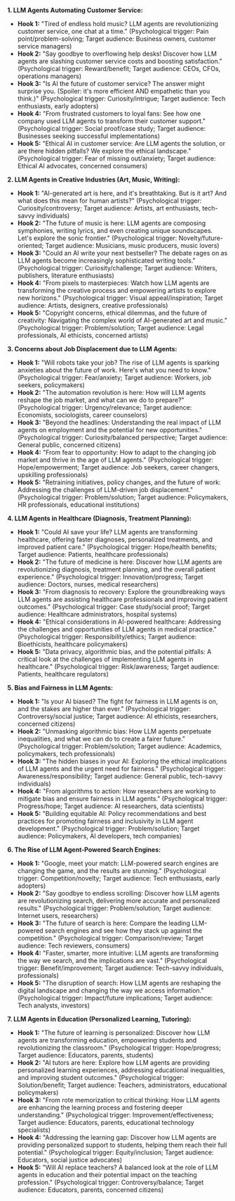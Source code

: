 **1. LLM Agents Automating Customer Service:**

* **Hook 1:**  "Tired of endless hold music?  LLM agents are revolutionizing customer service, one chat at a time."  (Psychological trigger: Pain point/problem-solving; Target audience: Business owners, customer service managers)
* **Hook 2:** "Say goodbye to overflowing help desks!  Discover how LLM agents are slashing customer service costs and boosting satisfaction." (Psychological trigger: Reward/benefit; Target audience: CEOs, CFOs, operations managers)
* **Hook 3:** "Is AI the future of customer service?  The answer might surprise you.  (Spoiler: it's more efficient AND empathetic than you think.)" (Psychological trigger: Curiosity/intrigue; Target audience: Tech enthusiasts, early adopters)
* **Hook 4:** "From frustrated customers to loyal fans: See how one company used LLM agents to transform their customer support." (Psychological trigger: Social proof/case study; Target audience: Businesses seeking successful implementations)
* **Hook 5:** "Ethical AI in customer service: Are LLM agents the solution, or are there hidden pitfalls? We explore the ethical landscape." (Psychological trigger: Fear of missing out/anxiety; Target audience:  Ethical AI advocates, concerned consumers)


**2. LLM Agents in Creative Industries (Art, Music, Writing):**

* **Hook 1:** "AI-generated art is here, and it's breathtaking. But is it art? And what does this mean for human artists?" (Psychological trigger: Curiosity/controversy; Target audience: Artists, art enthusiasts, tech-savvy individuals)
* **Hook 2:** "The future of music is here: LLM agents are composing symphonies, writing lyrics, and even creating unique soundscapes.  Let's explore the sonic frontier." (Psychological trigger: Novelty/future-oriented; Target audience: Musicians, music producers, music lovers)
* **Hook 3:** "Could an AI write your next bestseller?  The debate rages on as LLM agents become increasingly sophisticated writing tools." (Psychological trigger: Curiosity/challenge; Target audience: Writers, publishers, literature enthusiasts)
* **Hook 4:**  "From pixels to masterpieces: Watch how LLM agents are transforming the creative process and empowering artists to explore new horizons." (Psychological trigger: Visual appeal/inspiration; Target audience: Artists, designers, creative professionals)
* **Hook 5:** "Copyright concerns, ethical dilemmas, and the future of creativity:  Navigating the complex world of AI-generated art and music." (Psychological trigger: Problem/solution; Target audience: Legal professionals, AI ethicists, concerned artists)


**3. Concerns about Job Displacement due to LLM Agents:**

* **Hook 1:** "Will robots take your job?  The rise of LLM agents is sparking anxieties about the future of work.  Here's what you need to know." (Psychological trigger: Fear/anxiety; Target audience: Workers, job seekers, policymakers)
* **Hook 2:** "The automation revolution is here: How will LLM agents reshape the job market, and what can we do to prepare?" (Psychological trigger: Urgency/relevance; Target audience: Economists, sociologists, career counselors)
* **Hook 3:** "Beyond the headlines:  Understanding the real impact of LLM agents on employment and the potential for new opportunities." (Psychological trigger: Curiosity/balanced perspective; Target audience: General public, concerned citizens)
* **Hook 4:** "From fear to opportunity:  How to adapt to the changing job market and thrive in the age of LLM agents." (Psychological trigger: Hope/empowerment; Target audience: Job seekers, career changers, upskilling professionals)
* **Hook 5:** "Retraining initiatives, policy changes, and the future of work:  Addressing the challenges of LLM-driven job displacement." (Psychological trigger: Problem/solution; Target audience: Policymakers, HR professionals, educational institutions)


**4. LLM Agents in Healthcare (Diagnosis, Treatment Planning):**

* **Hook 1:** "Could AI save your life? LLM agents are transforming healthcare, offering faster diagnoses, personalized treatments, and improved patient care." (Psychological trigger: Hope/health benefits; Target audience: Patients, healthcare professionals)
* **Hook 2:** "The future of medicine is here:  Discover how LLM agents are revolutionizing diagnosis, treatment planning, and the overall patient experience." (Psychological trigger: Innovation/progress; Target audience: Doctors, nurses, medical researchers)
* **Hook 3:** "From diagnosis to recovery: Explore the groundbreaking ways LLM agents are assisting healthcare professionals and improving patient outcomes." (Psychological trigger: Case study/social proof; Target audience: Healthcare administrators, hospital systems)
* **Hook 4:** "Ethical considerations in AI-powered healthcare:  Addressing the challenges and opportunities of LLM agents in medical practice." (Psychological trigger: Responsibility/ethics; Target audience: Bioethicists, healthcare policymakers)
* **Hook 5:**  "Data privacy, algorithmic bias, and the potential pitfalls:  A critical look at the challenges of implementing LLM agents in healthcare." (Psychological trigger: Risk/awareness; Target audience: Patients, healthcare regulators)


**5. Bias and Fairness in LLM Agents:**

* **Hook 1:** "Is your AI biased?  The fight for fairness in LLM agents is on, and the stakes are higher than ever." (Psychological trigger: Controversy/social justice; Target audience: AI ethicists, researchers, concerned citizens)
* **Hook 2:** "Unmasking algorithmic bias:  How LLM agents perpetuate inequalities, and what we can do to create a fairer future." (Psychological trigger: Problem/solution; Target audience: Academics, policymakers, tech professionals)
* **Hook 3:** "The hidden biases in your AI:  Exploring the ethical implications of LLM agents and the urgent need for fairness." (Psychological trigger: Awareness/responsibility; Target audience: General public, tech-savvy individuals)
* **Hook 4:** "From algorithms to action:  How researchers are working to mitigate bias and ensure fairness in LLM agents." (Psychological trigger: Progress/hope; Target audience: AI researchers, data scientists)
* **Hook 5:** "Building equitable AI:  Policy recommendations and best practices for promoting fairness and inclusivity in LLM agent development." (Psychological trigger: Problem/solution; Target audience: Policymakers, AI developers, tech companies)



**6. The Rise of LLM Agent-Powered Search Engines:**

* **Hook 1:** "Google, meet your match: LLM-powered search engines are changing the game, and the results are stunning." (Psychological trigger: Competition/novelty; Target audience: Tech enthusiasts, early adopters)
* **Hook 2:** "Say goodbye to endless scrolling:  Discover how LLM agents are revolutionizing search, delivering more accurate and personalized results." (Psychological trigger: Problem/solution; Target audience: Internet users, researchers)
* **Hook 3:** "The future of search is here:  Compare the leading LLM-powered search engines and see how they stack up against the competition." (Psychological trigger: Comparison/review; Target audience: Tech reviewers, consumers)
* **Hook 4:** "Faster, smarter, more intuitive:  LLM agents are transforming the way we search, and the implications are vast." (Psychological trigger: Benefit/improvement; Target audience: Tech-savvy individuals, professionals)
* **Hook 5:** "The disruption of search:  How LLM agents are reshaping the digital landscape and changing the way we access information." (Psychological trigger: Impact/future implications; Target audience: Tech analysts, investors)


**7. LLM Agents in Education (Personalized Learning, Tutoring):**

* **Hook 1:** "The future of learning is personalized:  Discover how LLM agents are transforming education, empowering students and revolutionizing the classroom." (Psychological trigger: Hope/progress; Target audience: Educators, parents, students)
* **Hook 2:** "AI tutors are here:  Explore how LLM agents are providing personalized learning experiences, addressing educational inequalities, and improving student outcomes." (Psychological trigger: Solution/benefit; Target audience: Teachers, administrators, educational policymakers)
* **Hook 3:** "From rote memorization to critical thinking:  How LLM agents are enhancing the learning process and fostering deeper understanding." (Psychological trigger: Improvement/effectiveness; Target audience: Educators, parents, educational technology specialists)
* **Hook 4:** "Addressing the learning gap:  Discover how LLM agents are providing personalized support to students, helping them reach their full potential." (Psychological trigger: Equity/inclusion; Target audience: Educators, social justice advocates)
* **Hook 5:** "Will AI replace teachers?  A balanced look at the role of LLM agents in education and their potential impact on the teaching profession." (Psychological trigger: Controversy/balance; Target audience: Educators, parents, concerned citizens)